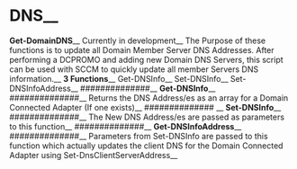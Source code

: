 # DNS__
**Get-DomainDNS**__
Currently in development__
The Purpose of these functions is to update all Domain Member Server DNS Addresses. After performing a DCPROMO and adding new Domain DNS Servers, this script can be used with SCCM to quickly update all member Servers DNS information.__
**3 Functions**__
 Get-DNSInfo__
 Set-DNSInfo__
 Set-DNSInfoAddress__ 
##############__ 
**Get-DNSInfo**__
##############__
Returns the DNS Address/es as an array for a Domain Connected Adapter (If one exists)__
############## __
**Set-DNSInfo**__
##############__
The New DNS Address/es are passed as parameters to this function__
##############__
**Get-DNSInfoAddress**__
##############__
Parameters from Set-DNSInfo are passed to this function which actually updates the client DNS for the Domain Connected Adapter using Set-DnsClientServerAddress__
